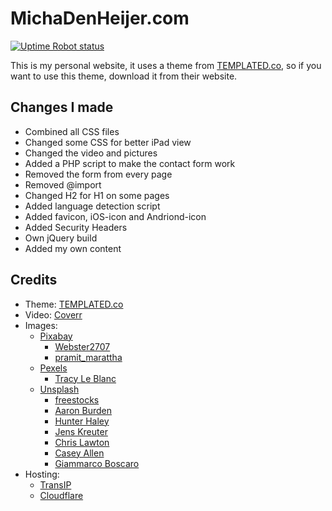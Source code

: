 # MichaDenHeijer.com
[![Uptime Robot status](https://img.shields.io/uptimerobot/ratio/7/m780835373-dfca08c8bd2fab0cdf3dfa82.svg)](https://uptimerobot.com/)

This is my personal website, it uses a theme from [TEMPLATED.co](http://TEMPLATED.co), so if you want to use this theme, download it from their website.

## Changes I made
- Combined all CSS files
- Changed some CSS for better iPad view
- Changed the video and pictures
- Added a PHP script to make the contact form work
- Removed the form from every page
- Removed @import
- Changed H2 for H1 on some pages
- Added language detection script
- Added favicon, iOS-icon and Andriond-icon
- Added Security Headers
- Own jQuery build
- Added my own content

## Credits
- Theme: [TEMPLATED.co](http://templated.co)
- Video: [Coverr](http://coverr.co)
- Images:
  - [Pixabay](https://pixabay.com)
    - [Webster2707](https://pixabay.com/users/Webster2703-1444894/)
    - [pramit_marattha](https://pixabay.com/users/pramit_marattha-3815284/)
  - [Pexels](https://www.pexels.com)
    - [Tracy Le Blanc](https://www.pexels.com/@tracy-le-blanc-67789)
  - [Unsplash](http://unsplash.com)
    - [freestocks](https://unsplash.com/@freestocks)
    - [Aaron Burden](https://unsplash.com/@aaronburden)
    - [Hunter Haley](https://unsplash.com/@hnhmarketing)
    - [Jens Kreuter](https://unsplash.com/@jenskreuter)
    - [Chris Lawton](https://unsplash.com/@chrislawton)
    - [Casey Allen](https://unsplash.com/@westbeach013)
    - [Giammarco Boscaro](https://unsplash.com/@giamboscaro)
- Hosting: 
  - [TransIP](http://transip.nl)
  - [Cloudflare](http://cloudflare.com)

